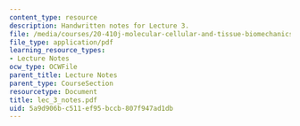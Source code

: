 ```yaml
---
content_type: resource
description: Handwritten notes for Lecture 3.
file: /media/courses/20-410j-molecular-cellular-and-tissue-biomechanics-be-410j-spring-2003/5a9d906bc511ef95bccb807f947ad1db_lec_3_notes.pdf
file_type: application/pdf
learning_resource_types:
- Lecture Notes
ocw_type: OCWFile
parent_title: Lecture Notes
parent_type: CourseSection
resourcetype: Document
title: lec_3_notes.pdf
uid: 5a9d906b-c511-ef95-bccb-807f947ad1db
---
```

